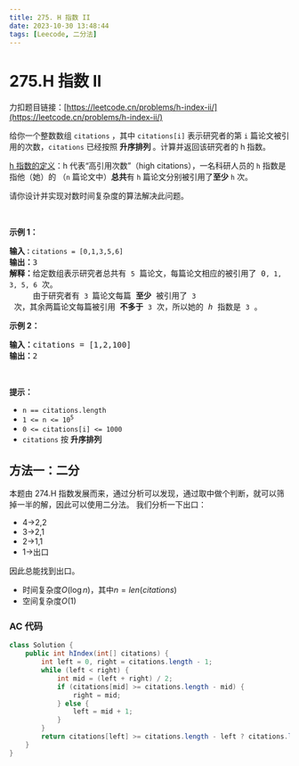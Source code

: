```yaml
---
title: 275. H 指数 II
date: 2023-10-30 13:48:44
tags: [Leecode, 二分法]
---
```


# 275.H 指数 II

力扣题目链接：[https://leetcode.cn/problems/h-index-ii/](https://leetcode.cn/problems/h-index-ii/)

<p>给你一个整数数组 <code>citations</code> ，其中 <code>citations[i]</code> 表示研究者的第 <code>i</code> 篇论文被引用的次数，<code>citations</code> 已经按照&nbsp;<strong>升序排列&nbsp;</strong>。计算并返回该研究者的 h<strong><em>&nbsp;</em></strong>指数。</p>

<p><a href="https://baike.baidu.com/item/h-index/3991452?fr=aladdin" target="_blank">h 指数的定义</a>：h 代表“高引用次数”（high citations），一名科研人员的 <code>h</code> 指数是指他（她）的 （<code>n</code> 篇论文中）<strong>总共</strong>有 <code>h</code> 篇论文分别被引用了<strong>至少</strong> <code>h</code> 次。</p>

<p>请你设计并实现对数时间复杂度的算法解决此问题。</p>

<p>&nbsp;</p>

<p><strong class="example">示例 1：</strong></p>

<pre>
<strong>输入<code>：</code></strong><code>citations = [0,1,3,5,6]</code>
<strong>输出：</strong>3 
<strong>解释：</strong>给定数组表示研究者总共有 <code>5</code> 篇论文，每篇论文相应的被引用了 0<code>, 1, 3, 5, 6</code> 次。
&nbsp;    由于研究者有 <code>3 </code>篇论文每篇<strong> 至少 </strong>被引用了 <code>3</code> 次，其余两篇论文每篇被引用<strong> 不多于</strong> <code>3</code> 次，所以她的<em> h </em>指数是 <code>3</code> 。</pre>

<p><strong class="example">示例 2：</strong></p>

<pre>
<strong>输入：</strong>citations = [1,2,100]
<strong>输出：</strong>2
</pre>

<p>&nbsp;</p>

<p><strong>提示：</strong></p>

<ul>
	<li><code>n == citations.length</code></li>
	<li><code>1 &lt;= n &lt;= 10<sup>5</sup></code></li>
	<li><code>0 &lt;= citations[i] &lt;= 1000</code></li>
	<li><code>citations</code> 按 <strong>升序排列</strong></li>
</ul>

## 方法一：二分

本题由 274.H 指数发展而来，通过分析可以发现，通过取中做个判断，就可以筛掉一半的解，因此可以使用二分法。
我们分析一下出口：

- 4->2,2
- 3->2,1
- 2->1,1
- 1->出口

因此总能找到出口。

- 时间复杂度$O(\log n)$，其中$n = len(citations)$
- 空间复杂度$O(1)$

### AC 代码

```java
class Solution {
    public int hIndex(int[] citations) {
        int left = 0, right = citations.length - 1;
        while (left < right) {
            int mid = (left + right) / 2;
            if (citations[mid] >= citations.length - mid) {
                right = mid;
            } else {
                left = mid + 1;
            }
        }
        return citations[left] >= citations.length - left ? citations.length - left : 0;
    }
}
```
